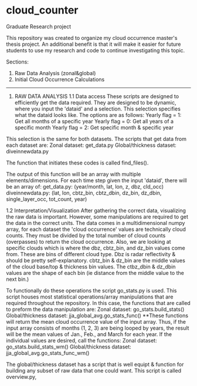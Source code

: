 # cloud_counter
Graduate Research project

This repository was created to organize my cloud occurrence master's thesis project. An additional benefit is that it will make it easier for future students to use my research and code to continue investigating this topic.

Sections:
  1. Raw Data Analysis (zonal&global)
  2. Initial Cloud Occurrence Calculations

****
1. RAW DATA ANALYSIS
1.1 Data access
These scripts are designed to efficiently get the data required. They are designed to be dynamic, where you input the 'dataid' and a selection. This selection specifies what the dataid looks like. The options are as follows:
    Yearly flag = 1: Get all months of a specific year
    Yearly flag = 0: Get all years of a specific month
    Yearly flag = 2: Get specific month & specific year

This selection is the same for both datasets. The scripts that get data from each dataset are:
    Zonal dataset: get_data.py
    Global/thickness dataset: diveinnewdata.py

The function that initiates these codes is called find_files().

The output of this function will be an array with multiple elements/dimensions. For each time step given the input 'dataid', there will be an array of: 
    get_data.py: (year/month, lat, lon, z, dbz, cld_occ)
    diveinnewdata.py: (lat, lon, cbtz_bin, cbtz_dbin, dz_bin, dz_dbin, single_layer_occ, tot_count, year)

1.2 Interpretation/Visualization
After gathering the correct data, visualizing the raw data is important. However, some manipulations are required to get the data in 
the correct units. The data comes in a multidimensional numpy array, for each dataset the 'cloud occurrence' values are technically cloud counts. They must be divided by the total number of cloud counts (overpasses) to return the cloud occurrence. Also, we are looking at specific clouds which is where the dbz, cbtz_bin, and dz_bin values come from. These are bins of different cloud type. Dbz is radar reflectivity & should be pretty self-explanatory. cbtz_bin & dz_bin are the middle values of the cloud base/top & thickness bin values. The ctbz_dbin & dz_dbin values are the shape of each bin (ie distance from the middle value to the next bin.)

To functionally do these operations the script go_stats.py is used. This script houses most statistical operations/array manipulations that are required throughout the repository. In this case, the functions that are called to preform the data manipulation are:
    Zonal dataset: go_stats.build_stats()
    Global/thickness dataset: jja_global_avg.go_stats_func()
**These functions will return the mean cloud occurrence value of the input array. Thus, if the input array consists of months (1, 2, 3) are being looped by years, the result will be the mean values of Jan., Feb., and March for each year. If the individual values are desired, call the functions:
    Zonal dataset: go_stats.build_stats_wm()
    Global/thickness dataset: jja_global_avg.go_stats_func_wm()

The global/thickness dataset has a script that is well equipt & function for building any subset of raw data that one could want.
This script is called overview.py, 



